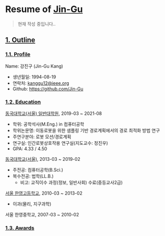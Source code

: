# Resume of [Jin-Gu](https://github.com/Jin-Gu)
> 현재 작성 중입니다..

## [1. Outline](null)
### [1.1. Profile](null)
Name: 강진구 (Jin-Gu Kang)
  - 생년월일: 1994-08-19
  - 연락처: kanggu12@ieee.org
  - Github: https://github.com/Jin-Gu

### [1.2. Education](null)
[동국대학교(서울) 일반대학원](null), 2019-03 ~ 2021-08
  - 학위: 공학석사(M.Eng.) in 컴퓨터공학
  - 학위논문명: 이동로봇을 위한 샘플링 기반 경로계획에서의 경로 최적화 방법 연구
  - 주연구분야: 로봇 모션/경로계획
  - 연구실: 인간로봇상호작용 연구실(지도교수: 정진우)
  - GPA: 4.33 / 4.50

[동국대학교(서울)](null), 2013-03 ~ 2019-02
  - 주전공: 컴퓨터공학(B.Sci.)
  - 복수전공: 법학(LL.B.)
    - 비고: 교직이수 과정(정보, 일반사회) 수료(중등교사2급)

[서울 한영고등학교](null), 2010-03 ~ 2013-02
  - 이과(물리, 지구과학)

서울 한영중학교, 2007-03 ~ 2010-02

### [1.3. Awards](Null)
